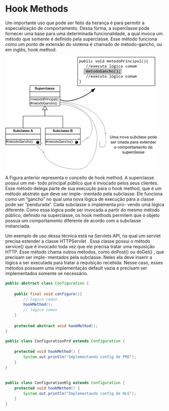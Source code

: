 # Hook Methods

Um importante uso que pode ser feito da herança é para permitir a especialização
de comportamento. Dessa forma, a superclasse pode fornecer uma base para uma
determinada funcionalidade, a qual invoca um método que somente é definido pela superclasse. 
Esse método funciona como um ponto de extensão do sistema é chamado de método-gancho, ou em 
inglês, hook method.


![Hook-Methods](../../IMAGES/hookmethod.png)

A Figura anterior representa o conceito de hook method. A superclasse possui um mé-
todo principal público que é invocado pelos seus clientes. Esse método delega parte
de sua execução para o hook method, que é um método abstrato que deve ser imple-
mentado pela subclasse. Ele funciona como um “gancho” no qual uma nova lógica
de execução para a classe pode ser “pendurada”. Cada subclasse o implementa pro-
vendo uma lógica diferente. Como essa lógica pode ser invocada a partir do mesmo
método público, definido na superclasse, os hook methods permitem que o objeto
possua um comportamento diferente de acordo com a subclasse instanciada.

Um exemplo de uso dessa técnica está na Servlets API, na qual um servlet
precisa estender a classe HTTPServlet . Essa classe possui o método service()
que é invocado toda vez que ele precisa tratar uma requisição HTTP. Esse método
chama outros métodos, como doPost() ou doGet() , que precisam ser imple-
mentados pela subclasse. Neles ela deve inserir a lógica a ser executada para tratar a
requisição recebida. Nesse caso, esses métodos possuem uma implementação default
vazia e precisam ser implementados somente se necessário.

```java
public abstract class Configuration {

    public final void configure(){
        // logica comun
        hookMethod();
        // logica comun
    }

    protected abstract void hookMethod();
}
```

```java
public class ConfigurationPrd extends Configuration {

    protected void hookMethod() {
        System.out.println("Implementando config de PRD");
    }
}
```

```java

public class ConfigurationHlg extends Configuration {
    protected void hookMethod() {
        System.out.println("Implementando config de HLG");
    }
} 

